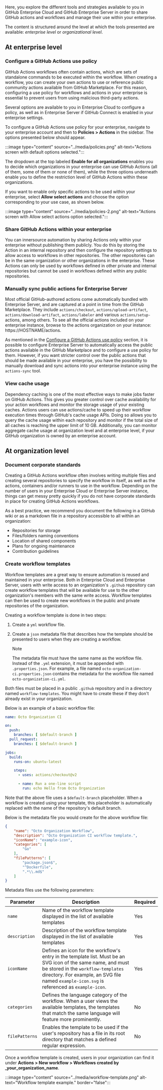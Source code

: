 Here, you explore the different tools and strategies available to you in GitHub Enterprise Cloud and GitHub Enterprise Server in order to share GitHub actions and workflows and manage their use within your enterprise.

The content is structured around the level at which the tools presented are available: _enterprise level_ or _organizational level_.

## At enterprise level

### Configure a GitHub Actions use policy

GitHub Actions workflows often contain actions, which are sets of standalone commands to be executed within the workflow. When creating a workflow, you can create your own actions to use or reference public community actions available from GitHub Marketplace. For this reason, configuring a use policy for workflows and actions in your enterprise is essential to prevent users from using malicious third-party actions.

Several options are available to you in Enterprise Cloud to configure a policy, as well as in Enterprise Server if GitHub Connect is enabled in your enterprise settings.

To configure a GitHub Actions use policy for your enterprise, navigate to your enterprise account and then to **Policies > Actions** in the sidebar. The options presented below should appear.

:::image type="content" source="../media/policies.png" alt-text="Actions screen with default options selected.":::

The dropdown at the top labeled **Enable for all organizations** enables you to decide which organizations in your enterprise can use GitHub Actions (all of them, some of them or none of them), while the three options underneath enable you to define the restriction level of GitHub Actions within these organizations.

If you want to enable only specific actions to be used within your enterprise, select **Allow select actions** and choose the option corresponding to your use case, as shown below.

:::image type="content" source="../media/policies-2.png" alt-text="Actions screen with Allow select actions option selected.":::

### Share GitHub Actions within your enterprise
You can innersource automation by sharing Actions only within your enterprise without publishing them publicly. You do this by storing the Action in an internal repository and then configure the repository settings to allow access to workflows in other repositories. The other repositories can be in the same organization or other organizations in the enterprise. These Actions can only be used by workflows defined in other private and internal repositories but cannot be used in workflows defined within any public repositories.

### Manually sync public actions for Enterprise Server

Most official GitHub-authored actions come automatically bundled with Enterprise Server, and are captured at a point in time from the GitHub Marketplace. They include `actions/checkout`, `actions/upload-artifact`, `actions/download-artifact`, `actions/labeler` and various `actions/setup-` actions, among others. To see all the official actions included on your enterprise instance, browse to the actions organization on your instance: https://HOSTNAME/actions.

As mentioned in the [Configure a GitHub Actions use policy](#configure-a-github-actions-use-policy) section, it is possible to configure Enterprise Server to automatically access the public actions available in the GitHub Marketplace and to configure a use policy for them. However, if you want stricter control over the public actions that should be made available in your enterprise, you have the possibility to manually download and sync actions into your enterprise instance using the `actions-sync` tool.

### View cache usage
Dependency caching is one of the most effective ways to make jobs faster on GitHub Actions. This gives you greater control over cache availability for your action workflows and monitor the storage usage of your existing caches. Actions users can use actions/cache to speed up their workflow execution times through GitHub's cache usage APIs. Doing so allows you to query the cache usage within each repository and monitor if the total size of all caches is reaching the upper limit of 10 GB. Additionally, you can monitor aggregate cache usage at organization level and at enterprise level, if your GitHub organization is owned by an enterprise account.

## At organization level

### Document corporate standards

Creating a GitHub Actions workflow often involves writing multiple files and creating several repositories to specify the workflow in itself, as well as the actions, containers and/or runners to use in the workflow. Depending on the number of users in your Enterprise Cloud or Enterprise Server instance, things can get messy pretty quickly if you do not have corporate standards in place for creating GitHub Actions workflows.

As a best practice, we recommend you document the following in a GitHub wiki or as a markdown file in a repository accessible to all within an organization:

- Repositories for storage
- Files/folders naming conventions
- Location of shared components
- Plans for ongoing maintenance
- Contribution guidelines

### Create workflow templates

Workflow templates are a great way to ensure automation is reused and maintained in your enterprise. Both in Enterprise Cloud and Enterprise Server, users with write access to an organization's `.github` repository can create workflow templates that will be available for use to the other organization's members with the same write access. Workflow templates can then be used to create new workflows in the public and private repositories of the organization.

Creating a workflow template is done in two steps:

1. Create a `yml` workflow file.
2. Create a `json` metadata file that describes how the template should be presented to users when they are creating a workflow.

    > [!Note]
    > The metadata file must have the same name as the workflow file. Instead of the `.yml` extension, it must be appended with `.properties.json`. For example, a file named `octo-organization-ci.properties.json` contains the metadata for the workflow file named `octo-organization-ci.yml`.

Both files must be placed in a public `.github` repository and in a directory named `workflow-templates`. You might have to create these if they don't already exist in your organization.

Below is an example of a basic workflow file:

```yml
name: Octo Organization CI

on:
  push:
    branches: [ $default-branch ]
  pull_request:
    branches: [ $default-branch ]

jobs:
  build:
    runs-on: ubuntu-latest

    steps:
      - uses: actions/checkout@v2

      - name: Run a one-line script
        run: echo Hello from Octo Organization
```

Note that the above file uses a `$default-branch` placeholder. When a workflow is created using your template, this placeholder is automatically replaced with the name of the repository's default branch.

Below is the metadata file you would create for the above workflow file:

```json
{
    "name": "Octo Organization Workflow",
    "description": "Octo Organization CI workflow template.",
    "iconName": "example-icon",
    "categories": [
        "Go"
    ],
    "filePatterns": [
        "package.json$",
        "^Dockerfile",
        ".*\\.md$"
    ]
}
```

Metadata files use the following parameters:

|   Parameter    |                                                                                                                   Description                                                                                                                   |      Required      |
|--------------|-----------------------------------------------------------------------------------------------------------------------------------------------------------------------------------------------------------------------------------------------|------------------|
|     `name`     |                                                                                   Name of the workflow template displayed in the list of available templates                                                                                    | Yes |
| `description`  |                                                                                Description of the workflow template displayed in the list of available templates                                                                                | Yes |
|   `iconName`   | Defines an icon for the workflow's entry in the template list. Must be an SVG icon of the same name, and must be stored in the `workflow-templates` directory. For example, an SVG file named `example-icon.svg` is referenced as `example-icon`. | Yes |
|  `categories`  |                                      Defines the language category of the workflow. When a user views the available templates, the templates that match the same language will feature more prominently.                                      |        No         |
| `filePatterns` |                                                       Enables the template to be used if the user's repository has a file in its root directory that matches a defined regular expression.                                                       |        No         |

Once a workflow template is created, users in your organization can find it under **Actions > New workflow > Workflows created by _your_organization_name**.

:::image type="content" source="../media/workflow-template.png" alt-text="Workflow template example." border="false":::
